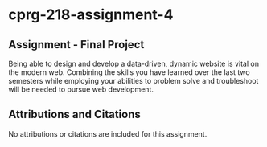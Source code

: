 # cprg-218-assignment-4

## Assignment - Final Project

Being able to design and develop a data-driven, dynamic website is vital on the modern web. Combining the skills you have learned over the last two semesters while employing your abilities to problem solve and troubleshoot will be needed to pursue web development.

## Attributions and Citations

No attributions or citations are included for this assignment.
